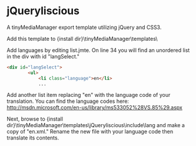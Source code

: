 jQueryliscious
==============

A tinyMediaManager export template utilizing jQuery and CSS3.

Add this template to {install dir}\tinyMediaManager\templates\

Add languages by editing list.jmte. On line 34 you will find an unordered list in the div with id "langSelect."

```html
<div id="langSelect">
		<ul>
			<li class="language">en</li>
			...
```

Add another list item replacing "en" with the language code of your translation. You can find the language codes here:
http://msdn.microsoft.com/en-us/library/ms533052%28VS.85%29.aspx

Next, browse to {install dir}\tinyMediaManager\templates\jQueryliscious\include\lang and make a copy of "en.xml."
Rename the new file with your language code then translate its contents.
